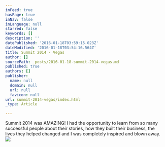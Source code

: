 ```yaml
---
inFeed: true
hasPage: true
inNav: false
inLanguage: null
starred: false
keywords: []
description: ''
datePublished: '2016-01-18T03:59:15.023Z'
dateModified: '2016-01-18T03:54:16.564Z'
title: Summit 2014 - Vegas
author: []
sourcePath: _posts/2016-01-18-summit-2014-vegas.md
published: true
authors: []
publisher:
  name: null
  domain: null
  url: null
  favicon: null
url: summit-2014-vegas/index.html
_type: Article

---
```

Summit 2014 was AMAZING! I had the opportunity to learn from so many successful people about their stories, how they built their business, the lives they helped changed and I was completely inspired and blown away.
![](https://the-grid-user-content.s3-us-west-2.amazonaws.com/2d82c000-5f3a-4c01-9baa-701caa0746f8.JPG)
